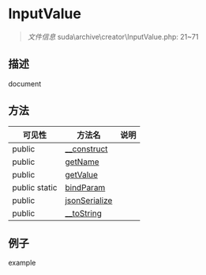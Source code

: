 #  InputValue 

> *文件信息* suda\archive\creator\InputValue.php: 21~71

## 描述

document



## 方法

| 可见性 | 方法名 | 说明 |
|--------|-------|------|
|  public  |[__construct](InputValue/__construct.md) |  |
|  public  |[getName](InputValue/getName.md) |  |
|  public  |[getValue](InputValue/getValue.md) |  |
|  public  static|[bindParam](InputValue/bindParam.md) |  |
|  public  |[jsonSerialize](InputValue/jsonSerialize.md) |  |
|  public  |[__toString](InputValue/__toString.md) |  |
 

## 例子

example